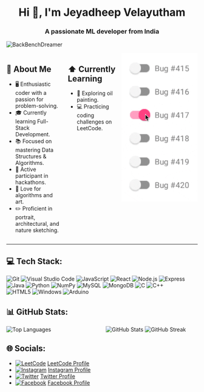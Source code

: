 <h1 align="center">Hi 👋, I'm Jeyadheep Velayutham</h1>
<h3 align="center">A passionate ML developer from India</h3>

<p align="left"> <img src="https://komarev.com/ghpvc/?username=BackBenchDreamer&color=blueviolet&style=for-the-badge&" alt="BackBenchDreamer" /> </p>

<img  align="right" src="LIFE.gif" width="200">
<div style="display: flex; justify-content: space-between;">
  <div style="flex: 1; margin-right: 10px;">
    <h2 >📖 About Me</h2>
    <ul>
      <li>🖥 Enthusiastic coder with a passion for problem-solving.</li>
      <li>🎓 Currently learning Full-Stack Development.</li>
      <li>📚 Focused on mastering Data Structures & Algorithms.</li>
      <li>🚀 Active participant in hackathons.</li>
      <li>🎨 Love for algorithms and art.</li>
      <li>✏️ Proficient in portrait, architectural, and nature sketching.</li>
    </ul>
  </div>

  <div style="flex: 1; margin-left: 10px;">
    <h2>⬆ Currently Learning</h2>
    <ul>
      <li>🔨 Exploring oil painting.</li>
      <li>💻 Practicing coding challenges on LeetCode.</li>
    </ul>
  </div>

</div>

---

## 💻 Tech Stack:
![Git](https://img.shields.io/badge/Git-%23F05032.svg?style=for-the-badge&logo=git&logoColor=white) 
![Visual Studio Code](https://img.shields.io/badge/Visual%20Studio%20Code-%23007ACC.svg?style=for-the-badge&logo=visual-studio-code&logoColor=white) 
![JavaScript](https://img.shields.io/badge/javascript-%23323330.svg?style=for-the-badge&logo=javascript&logoColor=%23F7DF1E) 
![React](https://img.shields.io/badge/react-%2361DAFB.svg?style=for-the-badge&logo=react&logoColor=white) 
![Node.js](https://img.shields.io/badge/node.js-%2300B48B.svg?style=for-the-badge&logo=node.js&logoColor=white) 
![Express](https://img.shields.io/badge/express-%23404d59.svg?style=for-the-badge&logo=express&logoColor=white) 
![Java](https://img.shields.io/badge/java-%23ED8B00.svg?style=for-the-badge&logo=openjdk&logoColor=white) 
![Python](https://img.shields.io/badge/python-3670A0?style=for-the-badge&logo=python&logoColor=ffdd54) 
![NumPy](https://img.shields.io/badge/numpy-%23013243.svg?style=for-the-badge&logo=numpy&logoColor=white) 
![MySQL](https://img.shields.io/badge/mysql-%2300000f.svg?style=for-the-badge&logo=mysql&logoColor=white) 
![MongoDB](https://img.shields.io/badge/mongodb-%2347A248.svg?style=for-the-badge&logo=mongodb&logoColor=white) 
![C](https://img.shields.io/badge/c-%2300599C.svg?style=for-the-badge&logo=c&logoColor=white) 
![C++](https://img.shields.io/badge/c++-%2300599C.svg?style=for-the-badge&logo=c%2B%2B&logoColor=white)  
![HTML5](https://img.shields.io/badge/html5-%23E34F26.svg?style=for-the-badge&logo=html5&logoColor=white) 
![Windows](https://img.shields.io/badge/windows-%230078D7.svg?style=for-the-badge&logo=windows&logoColor=white) 
![Arduino](https://img.shields.io/badge/-Arduino-00979D?style=for-the-badge&logo=Arduino&logoColor=white) 

## 📊 GitHub Stats: 
<div style="display: flex; align-items: flex-start;">

  <div style="flex: 1; margin-right: 10px;">
    <img align="left" src="https://github-readme-stats.vercel.app/api/top-langs?username=BackBenchDreamer&show_icons=true&locale=en&layout=compact&theme=gotham" alt="Top Languages" />
  </div>

  <div style="flex: 1; margin-left: 10px;">
    <img src="https://github-readme-stats.vercel.app/api?username=BackBenchDreamer&theme=gotham&hide_border=false&include_all_commits=true&count_private=true" alt="GitHub Stats" />
    <img src="https://github-readme-streak-stats.herokuapp.com/?user=BackBenchDreamer&theme=gotham&hide_border=false" alt="GitHub Streak" />
  </div>

</div>


## 🌐 Socials:
- [![LeetCode](https://img.shields.io/badge/LeetCode-%23F9C24E.svg?logo=LeetCode&logoColor=white)](https://leetcode.com/u/backbenchdreamer/) [LeetCode Profile](https://leetcode.com/u/backbenchdreamer/)
- [![Instagram](https://img.shields.io/badge/Instagram-%23E4405F.svg?logo=Instagram&logoColor=white)](https://instagram.com/back_bench_dreamer) [Instagram Profile](https://instagram.com/back_bench_dreamer)
- [![Twitter](https://img.shields.io/badge/Twitter-%231DA1F2.svg?logo=Twitter&logoColor=white)](https://x.com/_kitsune92) [Twitter Profile](https://x.com/_kitsune92)
- [![Facebook](https://img.shields.io/badge/Facebook-%234B88E1.svg?logo=Facebook&logoColor=white)](https://www.facebook.com/JeyadheepV) [Facebook Profile](https://www.facebook.com/JeyadheepV)

